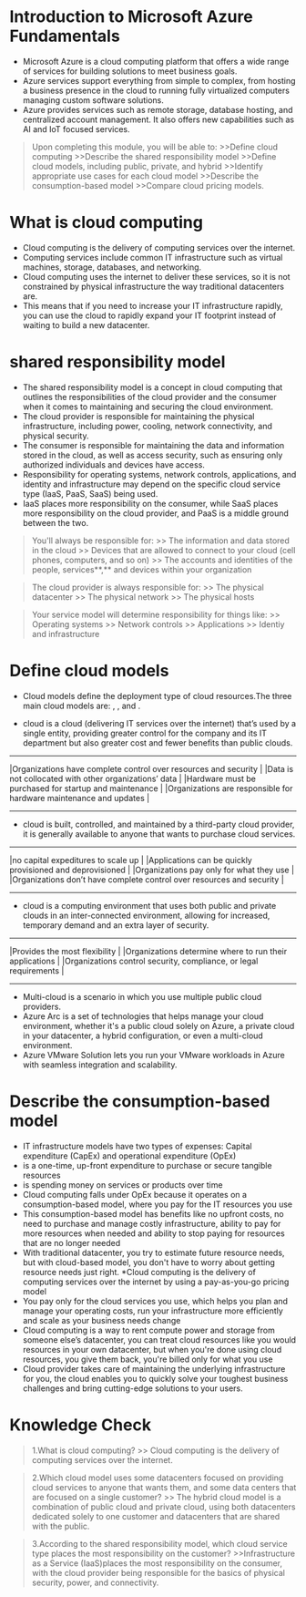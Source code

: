 # Introduction to Microsoft Azure Fundamentals #

* Microsoft Azure is a cloud computing platform that offers a wide range of services for building solutions to meet business goals.
* Azure services support everything from simple to complex, from hosting a business presence in the cloud to running fully virtualized computers managing custom software solutions.
* Azure provides services such as remote storage, database hosting, and centralized account management. It also offers new capabilities such as AI and IoT focused services.
>Upon completing this module, you will be able to:
    >>Define cloud computing
    >>Describe the shared responsibility model
    >>Define cloud models, including public, private, and hybrid
    >>Identify appropriate use cases for each cloud model
    >>Describe the consumption-based model
    >>Compare cloud pricing models.

# What is cloud computing #

* Cloud computing is the delivery of computing services over the internet.
* Computing services include common IT infrastructure such as virtual machines, storage, databases, and networking.
* Cloud computing uses the internet to deliver these services, so it is not constrained by physical infrastructure the way traditional datacenters are.
* This means that if you need to increase your IT infrastructure rapidly, you can use the cloud to rapidly expand your IT footprint instead of waiting to build a new datacenter.

# shared responsibility model #

* The shared responsibility model is a concept in cloud computing that outlines the responsibilities of the cloud provider and the consumer when it comes to maintaining and securing the cloud environment.
* The cloud provider is responsible for maintaining the physical infrastructure, including power, cooling, network connectivity, and physical security.
* The consumer is responsible for maintaining the data and information stored in the cloud, as well as access security, such as ensuring only authorized individuals and devices have access.
* Responsibility for operating systems, network controls, applications, and identity and infrastructure may depend on the specific cloud service type (IaaS, PaaS, SaaS) being used.
* IaaS places more responsibility on the consumer, while SaaS places more responsibility on the cloud provider, and PaaS is a middle ground between the two.
> You'll always be responsible for:
    >> The information and data stored in the cloud
    >> Devices that are allowed to connect to your cloud (cell phones, computers, and so on)
    >> The accounts and identities of the people, services**,** and devices within your organization

> The cloud provider is always responsible for:
    >> The physical datacenter
    >> The physical network
    >> The physical hosts

> Your service model will determine responsibility for things like:
    >> Operating systems
    >> Network controls
    >> Applications
    >> Identiy and infrastructure

# Define cloud models #

* Cloud models define the deployment type of cloud resources.The three main cloud models are: <private>, <public>, and <hybrid>.

* <Private> cloud is a cloud (delivering IT services over the internet) that’s used by a single entity, providing greater control for the company and its IT department but also greater cost and fewer benefits than public clouds.
________________________________________________________________________
|Organizations have complete control over resources and security       |
|Data is not collocated with other organizations’ data                 |
|Hardware must be purchased for startup and maintenance                |
|Organizations are responsible for hardware maintenance and updates    |
________________________________________________________________________

* <Public> cloud is built, controlled, and maintained by a third-party cloud provider, it is generally available to anyone that wants to purchase cloud services.
________________________________________________________________________
|no capital expeditures to scale up                                    |
|Applications can be quickly provisioned and deprovisioned             |
|Organizations pay only for what they use                              |
|Organizations don’t have complete control over resources and security |
________________________________________________________________________

* <Hybrid> cloud is a computing environment that uses both public and private clouds in an inter-connected environment, allowing for increased, temporary demand and an extra layer of security.
________________________________________________________________________
|Provides the most flexibility                                         |
|Organizations determine where to run their applications               |
|Organizations control security, compliance, or legal requirements     | 
________________________________________________________________________

* Multi-cloud is a scenario in which you use multiple public cloud providers.
* Azure Arc is a set of technologies that helps manage your cloud environment, whether it's a public cloud solely on Azure, a private cloud in your datacenter, a hybrid configuration, or even a multi-cloud environment.
* Azure VMware Solution lets you run your VMware workloads in Azure with seamless integration and scalability.

# Describe the consumption-based model #

* IT infrastructure models have two types of expenses: Capital expenditure (CapEx) and operational expenditure (OpEx)
* <CapEx> is a one-time, up-front expenditure to purchase or secure tangible resources
* <OpEx> is spending money on services or products over time
* Cloud computing falls under OpEx because it operates on a consumption-based model, where you pay for the IT resources you use
* This consumption-based model has benefits like no upfront costs, no need to purchase and manage costly infrastructure, ability to pay for more resources when needed and ability to stop paying for resources that are no longer needed
* With traditional datacenter, you try to estimate future resource needs, but with cloud-based model, you don't have to worry about getting resource needs just right.
*Cloud computing is the delivery of computing services over the internet by using a pay-as-you-go pricing model
* You pay only for the cloud services you use, which helps you plan and manage your operating costs, run your infrastructure more efficiently and scale as your business needs change
* Cloud computing is a way to rent compute power and storage from someone else’s datacenter, you can treat cloud resources like you would resources in your own datacenter, but when you're done using cloud resources, you give them back, you're billed only for what you use
* Cloud provider takes care of maintaining the underlying infrastructure for you, the cloud enables you to quickly solve your toughest business challenges and bring cutting-edge solutions to your users.

# Knowledge Check #
>1.What is cloud computing?
    >> Cloud computing is the delivery of computing services over the internet.

>2.Which cloud model uses some datacenters focused on providing cloud services to anyone that wants them, and some data centers that are focused on a single customer?
    >> The hybrid cloud model is a combination of public cloud and private cloud, using both datacenters dedicated solely to one customer and datacenters that are shared with the public.

>3.According to the shared responsibility model, which cloud service type places the most responsibility on the customer?
    >>Infrastructure as a Service (IaaS)places the most responsibility on the consumer, with the cloud provider being responsible for the basics of physical security, power, and connectivity.